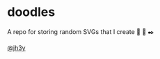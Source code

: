 # doodles

A repo for storing random SVGs that I create :notebook: :pencil: :black_nib:

[@jh3y](twitter.com/_jh3y)
